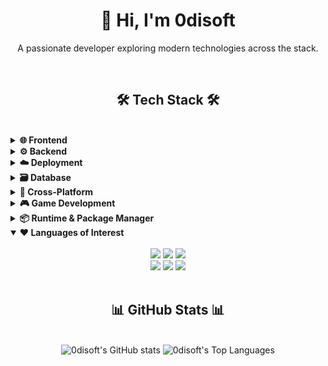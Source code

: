 <div align="center">
  
# 👋 Hi, I'm 0disoft

A passionate developer exploring modern technologies across the stack.

</div>

<br>

<h2 align="center">🛠️ Tech Stack 🛠️</h2>

<br>

<details>
  <summary><strong>🌐 Frontend</strong></summary>
  <div align="center">
    <br>
    <img src="https://img.shields.io/badge/SvelteKit-FF3E00?style=for-the-badge&logo=svelte&logoColor=white" />
    <img src="https://img.shields.io/badge/Tailwind_CSS-06B6D4?style=for-the-badge&logo=tailwindcss&logoColor=white" />
    <img src="https://img.shields.io/badge/shadcn/svelte-000000?style=for-the-badge&logo=shadcnui&logoColor=white" />
    <br>
    <img src="https://img.shields.io/badge/Astro-FF5D01?style=for-the-badge&logo=astro&logoColor=white" />
    <img src="https://img.shields.io/badge/UnoCSS-333333?style=for-the-badge&logo=unocss&logoColor=white" />
  </div>
</details>

<details>
  <summary><strong>⚙️ Backend</strong></summary>
  <div align="center">
    <br>
    <img src="https://img.shields.io/badge/Hono-E36002?style=for-the-badge&logo=hono&logoColor=white" />
    <img src="https://img.shields.io/badge/ElysiaJS-FFFFFF?style=for-the-badge&logo=elysia&logoColor=black" />
    <img src="https://img.shields.io/badge/Actix_Web-000000?style=for-the-badge&logo=actix&logoColor=white" />
  </div>
</details>

<details>
  <summary><strong>☁️ Deployment</strong></summary>
  <div align="center">
    <br>
    <img src="https://img.shields.io/badge/Vercel-000000?style=for-the-badge&logo=vercel&logoColor=white" />
    <img src="https://img.shields.io/badge/Netlify-00C7B7?style=for-the-badge&logo=netlify&logoColor=white" />
    <img src="https://img.shields.io/badge/Cloudflare_Pages-F38020?style=for-the-badge&logo=cloudflarepages&logoColor=white" />
    <br>
    <img src="https://img.shields.io/badge/Render-46E3B7?style=for-the-badge&logo=render&logoColor=white" />
    <img src="https://img.shields.io/badge/Railway-0B0D0E?style=for-the-badge&logo=railway&logoColor=white" />
    <img src="https://img.shields.io/badge/Fly.io-7B3DFF?style=for-the-badge&logo=fly&logoColor=white" />
  </div>
</details>

<details>
  <summary><strong>🗃️ Database</strong></summary>
  <div align="center">
    <br>
    <img src="https://img.shields.io/badge/Supabase-3ECF8E?style=for-the-badge&logo=supabase&logoColor=white" />
    <img src="https://img.shields.io/badge/PostgreSQL-4169E1?style=for-the-badge&logo=postgresql&logoColor=white" />
    <img src="https://img.shields.io/badge/SQLite-003B57?style=for-the-badge&logo=sqlite&logoColor=white" />
    <br>
    <img src="https://img.shields.io/badge/MongoDB-47A248?style=for-the-badge&logo=mongodb&logoColor=white" />
    <img src="https://img.shields.io/badge/Redis-DC382D?style=for-the-badge&logo=redis&logoColor=white" />
    <img src="https://img.shields.io/badge/Neo4j-018BFF?style=for-the-badge&logo=neo4j&logoColor=white" />
    <img src="https://img.shields.io/badge/TimescaleDB-FDB515?style=for-the-badge&logo=timescaledb&logoColor=white" />
  </div>
</details>

<details>
  <summary><strong>📱 Cross-Platform</strong></summary>
  <div align="center">
    <br>
    <img src="https://img.shields.io/badge/Flutter-02569B?style=for-the-badge&logo=flutter&logoColor=white" />
    <img src="https://img.shields.io/badge/Tauri-24C8DB?style=for-the-badge&logo=tauri&logoColor=white" />
  </div>
</details>

<details>
  <summary><strong>🎮 Game Development</strong></summary>
  <div align="center">
    <br>
    <img src="https://img.shields.io/badge/Bevy-2d1d40?style=for-the-badge&logo=bevy&logoColor=white" />
    <img src="https://img.shields.io/badge/Phaser-652C91?style=for-the-badge&logo=phaser&logoColor=white" />
    <img src="https://img.shields.io/badge/Flame-DD2B2E?style=for-the-badge&logo=flame&logoColor=white" />
  </div>
</details>

<details>
  <summary><strong>📦 Runtime & Package Manager</strong></summary>
  <div align="center">
    <br>
    <img src="https://img.shields.io/badge/Node.js-339933?style=for-the-badge&logo=nodedotjs&logoColor=white" />
    <img src="https://img.shields.io/badge/pnpm-F69220?style=for-the-badge&logo=pnpm&logoColor=white" />
    <img src="https://img.shields.io/badge/Bun-000000?style=for-the-badge&logo=bun&logoColor=white" />
  </div>
</details>

<details open>
  <summary><strong>❤️ Languages of Interest</strong></summary>
  <div align="center">
    <br>
    <img src="https://img.shields.io/badge/TypeScript-3178C6?style=for-the-badge&logo=typescript&logoColor=white" />
    <img src="https://img.shields.io/badge/Rust-000000?style=for-the-badge&logo=rust&logoColor=white" />
    <img src="https://img.shields.io/badge/Go-00ADD8?style=for-the-badge&logo=go&logoColor=white" />
    <br>
    <img src="https://img.shields.io/badge/Zig-F7A41D?style=for-the-badge&logo=zig&logoColor=black" />
    <img src="https://img.shields.io/badge/Julia-9558B2?style=for-the-badge&logo=julia&logoColor=white" />
    <img src="https://img.shields.io/badge/Gleam-FFB2F3?style=for-the-badge&logo=gleam&logoColor=black" />
  </div>
</details>

<br>

<h2 align="center">📊 GitHub Stats 📊</h2>

<br>

<div align="center">
  
<img src="https://github-readme-stats.vercel.app/api?username=0disoft&show_icons=true&theme=dracula&hide_border=true" alt="0disoft's GitHub stats" />

<img src="https://github-readme-stats.vercel.app/api/top-langs/?username=0disoft&layout=compact&theme=dracula&hide_border=true" alt="0disoft's Top Languages" />

</div>

<br>
